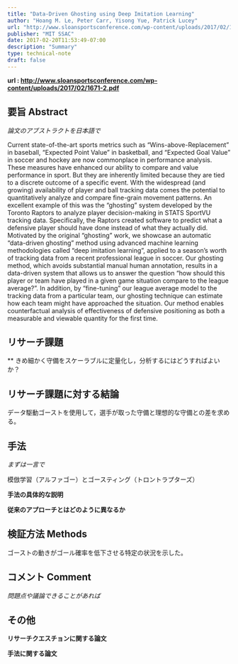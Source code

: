 ```yaml
---
title: "Data-Driven Ghosting using Deep Imitation Learning"
author: "Hoang M. Le, Peter Carr, Yisong Yue, Patrick Lucey"
url: "http://www.sloansportsconference.com/wp-content/uploads/2017/02/1671-2.pdf"
publisher: "MIT SSAC"
date: 2017-02-20T11:53:49-07:00
description: "Summary"
type: technical-note
draft: false
---
```


**url : http://www.sloansportsconference.com/wp-content/uploads/2017/02/1671-2.pdf**


## 要旨 Abstract
*論文のアブストラクトを日本語で*

Current state-of-the-art sports metrics such as “Wins-above-Replacement” in baseball, “Expected Point Value” in basketball, and “Expected Goal Value” in soccer and hockey are now commonplace in performance analysis. These measures have enhanced our ability to compare and value performance in sport.  But they are inherently limited because they are tied to a discrete outcome of a specific event. With the widespread (and growing) availability of player and ball tracking data comes the potential to quantitatively analyze and compare fine-grain movement patterns. An excellent example of this was the “ghosting” system developed by the Toronto Raptors to analyze player decision-making in STATS SportVU tracking data. Specifically, the Raptors created software to predict what a defensive player should have done instead of what they actually did. Motivated by the original “ghosting” work, we showcase an automatic “data-driven ghosting” method using advanced machine learning methodologies called “deep imitation learning”, applied to a season’s worth of tracking data from a recent professional league in soccer. Our ghosting method, which avoids substantial manual human annotation, results in a data-driven system that allows us to answer the question “how should this player or team have played in a given game situation compare to the league average?”. In addition, by “fine-tuning” our league average model to the tracking data from a particular team, our ghosting technique can estimate how each team might have approached the situation. Our method enables counterfactual analysis of effectiveness of defensive positioning as both a measurable and viewable quantity for the first time.

## リサーチ課題
**
きめ細かく守備をスケーラブルに定量化し，分析するにはどうすればよいか？

## リサーチ課題に対する結論
データ駆動ゴーストを使用して，選手が取った守備と理想的な守備との差を求める。

## 手法
*まずは一言で*

模倣学習（アルファゴー）とゴースティング（トロントラプターズ）

**手法の具体的な説明**

**従来のアプローチとはどのように異なるか**

## 検証方法 Methods
ゴーストの動きがゴール確率を低下させる特定の状況を示した。

## コメント Comment
*問題点や議論できることがあれば*

## その他
**リサーチクエスチョンに関する論文**

**手法に関する論文**
